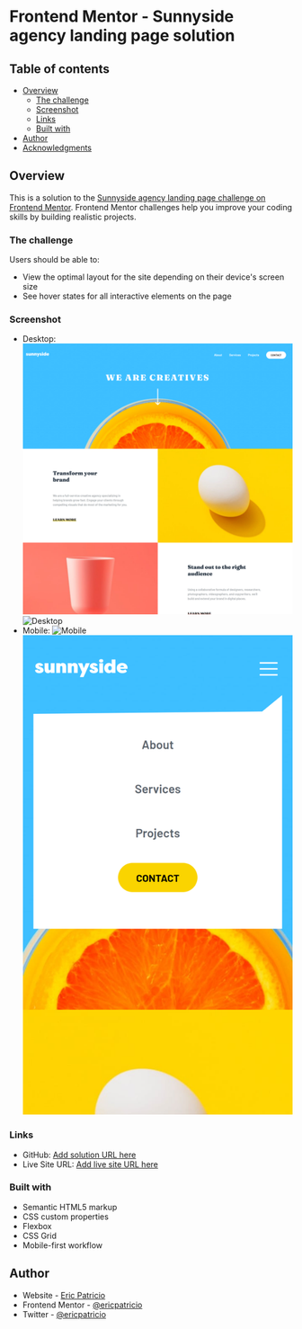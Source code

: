 # Frontend Mentor - Sunnyside agency landing page solution

## Table of contents

- [Overview](#overview)
  - [The challenge](#the-challenge)
  - [Screenshot](#screenshot)
  - [Links](#links)
  - [Built with](#built-with)
- [Author](#author)
- [Acknowledgments](#acknowledgments)

## Overview

This is a solution to the [Sunnyside agency landing page challenge on Frontend Mentor](https://www.frontendmentor.io/challenges/sunnyside-agency-landing-page-7yVs3B6ef). Frontend Mentor challenges help you improve your coding skills by building realistic projects.

### The challenge

Users should be able to:

- View the optimal layout for the site depending on their device's screen size
- See hover states for all interactive elements on the page

### Screenshot

- Desktop:
  ![Desktop](./images/Screenshots/sunnyside-01.png)
  ![Desktop](./images/Screenshots/sunnyside-02.png)
- Mobile:
  ![Mobile](./images/Screenshots/sunnyside-03.png)
  ![Mobile](./images/Screenshots/sunnyside-04.png)

### Links

- GitHub: [Add solution URL here](https://github.com/ericpatricio/sunnyside-landing-page)
- Live Site URL: [Add live site URL here](https://helpful-profiterole-a063b9.netlify.app/)

### Built with

- Semantic HTML5 markup
- CSS custom properties
- Flexbox
- CSS Grid
- Mobile-first workflow

## Author

- Website - [Eric Patricio](https://ericpatricioportfolio.tech)
- Frontend Mentor - [@ericpatricio](https://www.frontendmentor.io/profile/ericpatricio)
- Twitter - [@ericpatricio](https://www.twitter.com/ericpatricio)
